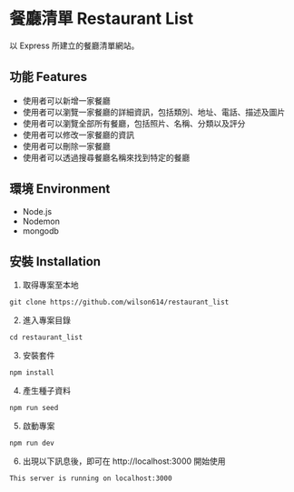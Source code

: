 # 餐廳清單 Restaurant List
以 Express 所建立的餐廳清單網站。

## 功能 Features
- 使用者可以新增一家餐廳
- 使用者可以瀏覽一家餐廳的詳細資訊，包括類別、地址、電話、描述及圖片
- 使用者可以瀏覽全部所有餐廳，包括照片、名稱、分類以及評分
- 使用者可以修改一家餐廳的資訊
- 使用者可以刪除一家餐廳
- 使用者可以透過搜尋餐廳名稱來找到特定的餐廳

## 環境 Environment
- Node.js
- Nodemon
- mongodb

## 安裝 Installation

1. 取得專案至本地
```
git clone https://github.com/wilson614/restaurant_list
```
2. 進入專案目錄
```
cd restaurant_list
```
3. 安裝套件
```
npm install
```
4. 產生種子資料
```
npm run seed
```
5. 啟動專案
```
npm run dev
```
6. 出現以下訊息後，即可在 http://localhost:3000 開始使用
```
This server is running on localhost:3000
```

